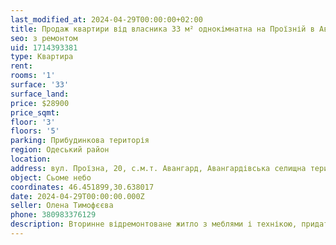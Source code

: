 ```yaml
---
last_modified_at: 2024-04-29T00:00:00+02:00
title: Продаж квартири від власника 33 м² однокімнатна на Проїзній в Авангарді
seo: з ремонтом
uid: 1714393381
type: Квартира
rent:
rooms: '1'
surface: '33'
surface_land:
price: $28900
price_sqmt:
floor: '3'
floors: '5'
parking: Прибудинкова територія
region: Одеський район
location:
address: вул. Проїзна, 20, с.м.т. Авангард, Авангардівська селищна територіальна громада
object: Сьоме небо
coordinates: 46.451899,30.638017
date: 2024-04-29T00:00:00.000Z
seller: Олена Тимофєєва
phone: 380983376129
description: Вторинне відремонтоване житло з меблями і технікою, придатне і готове для проживання
---
```

